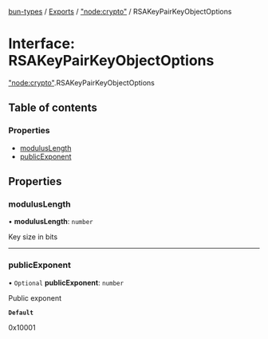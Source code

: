 [bun-types](https://oven-sh.github.io/bun-types/README.md) / [Exports](https://oven-sh.github.io/bun-types/modules.md) / ["node:crypto"](https://oven-sh.github.io/bun-types/modules/node_crypto_.md) / RSAKeyPairKeyObjectOptions

# Interface: RSAKeyPairKeyObjectOptions

["node:crypto"](https://oven-sh.github.io/bun-types/modules/node_crypto_.md).RSAKeyPairKeyObjectOptions

## Table of contents

### Properties

- [modulusLength](https://oven-sh.github.io/bun-types/interfaces/node_crypto_.RSAKeyPairKeyObjectOptions.md#moduluslength)
- [publicExponent](https://oven-sh.github.io/bun-types/interfaces/node_crypto_.RSAKeyPairKeyObjectOptions.md#publicexponent)

## Properties

### modulusLength

• **modulusLength**: `number`

Key size in bits

___

### publicExponent

• `Optional` **publicExponent**: `number`

Public exponent

**`Default`**

0x10001
